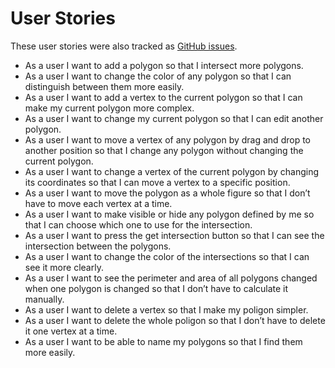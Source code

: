 # User Stories

These user stories were also tracked as [GitHub issues](https://github.com/ToniBiro/Interseco/issues?q=is%3Aissue+sort%3Aupdated-desc+label%3A%22user+story%22+).

- As a user I want to add a polygon so that I intersect more polygons.
- As a user I want to change the color of any polygon so that I can distinguish between them more easily.
- As a user I want to add a vertex to the current polygon so that I can make my current polygon more complex.
- As a user I want to change my current polygon so that I can edit another polygon.
- As a user I want to move a vertex of any polygon by drag and drop to another position so that I change any polygon without changing the current polygon.
- As a user I want to change a vertex of the current polygon by changing its coordinates so that I can move a vertex to a specific position.
- As a user I want to move the polygon as a whole figure so that I don’t have to move each vertex at a time.
- As a user I want to make visible or hide any polygon defined by me so that I can choose which one to use for the intersection.
- As a user I want to press the get intersection button so that I can see the intersection between the polygons.
- As a user I want to change the color of the intersections so that I can see it more clearly.
- As a user I want to see the perimeter and area of all polygons changed when one polygon is changed so that I don’t have to calculate it manually.
- As a user I want to delete a vertex so that I make my poligon simpler.
- As a user I want to delete the whole poligon so that I don’t have to delete it one vertex at a time.
- As a user I want to be able to name my polygons so that I find them more easily.
